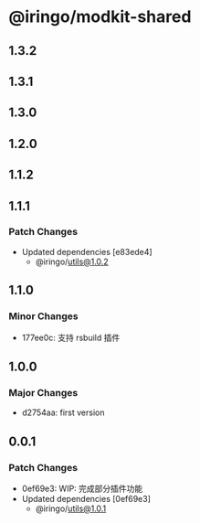 # @iringo/modkit-shared

## 1.3.2

## 1.3.1

## 1.3.0

## 1.2.0

## 1.1.2

## 1.1.1

### Patch Changes

- Updated dependencies [e83ede4]
  - @iringo/utils@1.0.2

## 1.1.0

### Minor Changes

- 177ee0c: 支持 rsbuild 插件

## 1.0.0

### Major Changes

- d2754aa: first version

## 0.0.1

### Patch Changes

- 0ef69e3: WIP: 完成部分插件功能
- Updated dependencies [0ef69e3]
  - @iringo/utils@1.0.1
